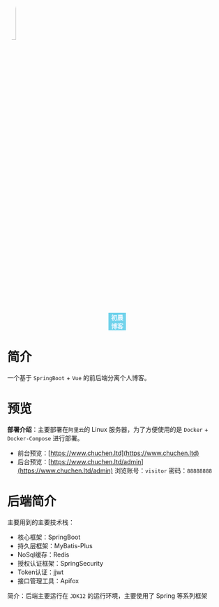 <img src="http://rbx53i4an.hd-bkt.clouddn.com/files/head/714mhe4rvk.png" style="width: 20%; border-radius: 50%; border-color: rgba(21, 210, 235, 0.507);" alt="logo">

<p align="center" style="width: 8%; margin: auto; background-color:rgba(24, 184, 224, 0.616);; color: aliceblue; font-weight: 700;">初晨博客
</p>

# 简介

一个基于 `SpringBoot` + `Vue` 的前后端分离个人博客。

# 预览

**部署介绍**：主要部署在`阿里云`的 Linux 服务器，为了方便使用的是 `Docker` + `Docker-Compose` 进行部署。

- 前台预览：[https://www.chuchen.ltd](https://www.chuchen.ltd)
- 后台预览：[https://www.chuchen.ltd/admin](https://www.chuchen.ltd/admin)  浏览账号：`visitor` 密码：`88888888`

# 后端简介

主要用到的主要技术栈：

- 核心框架：SpringBoot
- 持久层框架：MyBatis-Plus
- NoSql缓存：Redis
- 授权认证框架：SpringSecurity
- Token认证：jjwt
- 接口管理工具：Apifox

简介：后端主要运行在 `JDK12` 的运行环境，主要使用了 Spring 等系列框架

































